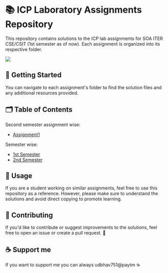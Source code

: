 # 📚 ICP Laboratory Assignments Repository

This repository contains solutions to the ICP lab assignments for SOA ITER CSE/CSIT (1st semester as of now). Each assignment is organized into its respective folder.

![](https://komarev.com/ghpvc/?username=Udbhav227&abbreviated=true)

## 🚀 Getting Started

You can navigate to each assignment's folder to find the solution files and any additional resources provided.

## 🗂️ Table of Contents

Second semester assignment wise:
- [Assignment1](https://github.com/Udbhav227/College-Assignments/tree/main/Sem%202/Assignment1)

Semester wise:
- [1st Semester](https://github.com/Udbhav227/College-Assignments/tree/main/Sem%201)
- [2nd Semester](https://github.com/Udbhav227/College-Assignments/tree/main/Sem%202)

## 📝 Usage

If you are a student working on similar assignments, feel free to use this repository as a reference. However, please make sure to understand the solutions and avoid direct copying to promote learning.

## 🤝 Contributing

If you'd like to contribute or suggest improvements to the solutions, feel free to open an issue or create a pull request. 🌟

## ☕ Support me

If you want to support me you can always udbhav751@paytm ☕

